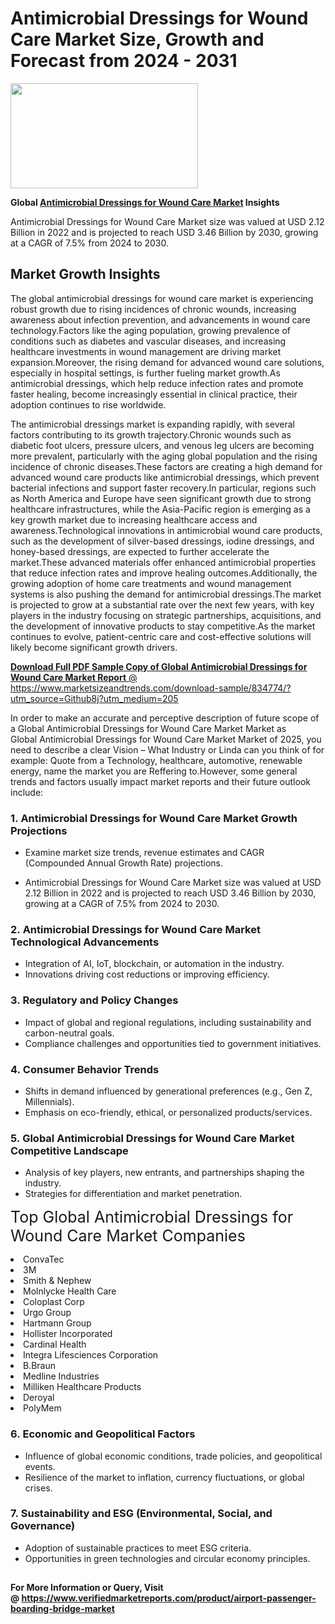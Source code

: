 <H1>Antimicrobial Dressings for Wound Care Market Size, Growth and Forecast from 2024 - 2031</H1><img class="aligncenter size-medium wp-image-584254" src="https://thirdeyenews.in/wp-content/uploads/2024/09/Global-Market-Research-300x168.jpeg" alt="" width="300" height="168" /><p><strong>Global&nbsp;<a href="https://www.marketsizeandtrends.com/download-sample/834774/?utm_source=Github8j?utm_medium=205">Antimicrobial Dressings for Wound Care Market</a> Insights</strong></p><p>Antimicrobial Dressings for Wound Care Market size was valued at USD 2.12 Billion in 2022 and is projected to reach USD 3.46 Billion by 2030, growing at a CAGR of 7.5% from 2024 to 2030.</p><p><h2>Market Growth Insights</h2> The global antimicrobial dressings for wound care market is experiencing robust growth due to rising incidences of chronic wounds, increasing awareness about infection prevention, and advancements in wound care technology.Factors like the aging population, growing prevalence of conditions such as diabetes and vascular diseases, and increasing healthcare investments in wound management are driving market expansion.Moreover, the rising demand for advanced wound care solutions, especially in hospital settings, is further fueling market growth.As antimicrobial dressings, which help reduce infection rates and promote faster healing, become increasingly essential in clinical practice, their adoption continues to rise worldwide.<p><a href="sample_download_link"></a></p> <p>The antimicrobial dressings market is expanding rapidly, with several factors contributing to its growth trajectory.Chronic wounds such as diabetic foot ulcers, pressure ulcers, and venous leg ulcers are becoming more prevalent, particularly with the aging global population and the rising incidence of chronic diseases.These factors are creating a high demand for advanced wound care products like antimicrobial dressings, which prevent bacterial infections and support faster recovery.In particular, regions such as North America and Europe have seen significant growth due to strong healthcare infrastructures, while the Asia-Pacific region is emerging as a key growth market due to increasing healthcare access and awareness.Technological innovations in antimicrobial wound care products, such as the development of silver-based dressings, iodine dressings, and honey-based dressings, are expected to further accelerate the market.These advanced materials offer enhanced antimicrobial properties that reduce infection rates and improve healing outcomes.Additionally, the growing adoption of home care treatments and wound management systems is also pushing the demand for antimicrobial dressings.The market is projected to grow at a substantial rate over the next few years, with key players in the industry focusing on strategic partnerships, acquisitions, and the development of innovative products to stay competitive.As the market continues to evolve, patient-centric care and cost-effective solutions will likely become significant growth drivers.<p><a href="additional_info_link"></p><p><span class=""><strong>Download Full PDF Sample Copy of Global Antimicrobial Dressings for Wound Care Market Report</strong> @ <a href="https://www.marketsizeandtrends.com/download-sample/834774/?utm_source=Github8j?utm_medium=205" target="_blank">https://www.marketsizeandtrends.com/download-sample/834774/?utm_source=Github8j?utm_medium=205</a></span></p><p>In order to make an accurate and perceptive description of future scope of a Global&nbsp;Antimicrobial Dressings for Wound Care Market Market as Global&nbsp;Antimicrobial Dressings for Wound Care Market Market of 2025, you need to describe a clear Vision &ndash; What Industry or Linda can you think of for example: Quote from a Technology, healthcare, automotive, renewable energy, name the market you are Reffering to.However, some general trends and factors usually impact market reports and their future outlook include:</p><h3>1.&nbsp;<strong>Antimicrobial Dressings for Wound Care Market Growth Projections</strong></h3><ul><li>Examine market size trends, revenue estimates and CAGR (Compounded Annual Growth Rate) projections.</li><li><p>Antimicrobial Dressings for Wound Care Market size was valued at USD 2.12 Billion in 2022 and is projected to reach USD 3.46 Billion by 2030, growing at a CAGR of 7.5% from 2024 to 2030.</p></li></ul><h3>2.&nbsp;<strong>Antimicrobial Dressings for Wound Care Market Technological Advancements</strong></h3><ul><li>Integration of AI, IoT, blockchain, or automation in the industry.</li><li>Innovations driving cost reductions or improving efficiency.</li></ul><h3>3.&nbsp;<strong>Regulatory and Policy Changes</strong></h3><ul><li>Impact of global and regional regulations, including sustainability and carbon-neutral goals.</li><li>Compliance challenges and opportunities tied to government initiatives.</li></ul><h3>4.&nbsp;<strong>Consumer Behavior Trends</strong></h3><ul><li>Shifts in demand influenced by generational preferences (e.g., Gen Z, Millennials).</li><li>Emphasis on eco-friendly, ethical, or personalized products/services.</li></ul><h3>5.&nbsp;<strong>Global Antimicrobial Dressings for Wound Care Market Competitive Landscape</strong></h3><ul><li>Analysis of key players, new entrants, and partnerships shaping the industry.</li><li>Strategies for differentiation and market penetration.</li></ul><p data-pm-slice="1 1 []"><span style="color: inherit; font-family: inherit; font-size: 25px;">Top Global Antimicrobial Dressings for Wound Care Market Companies</span></p><div class="" data-test-id=""><p><li>ConvaTec</li><li> 3M</li><li> Smith & Nephew</li><li> Molnlycke Health Care</li><li> Coloplast Corp</li><li> Urgo Group</li><li> Hartmann Group</li><li> Hollister Incorporated</li><li> Cardinal Health</li><li> Integra Lifesciences Corporation</li><li> B.Braun</li><li> Medline Industries</li><li> Milliken Healthcare Products</li><li> Deroyal</li><li> PolyMem</li></p></div><h3>6.&nbsp;<strong>Economic and Geopolitical Factors</strong></h3><ul><li>Influence of global economic conditions, trade policies, and geopolitical events.</li><li>Resilience of the market to inflation, currency fluctuations, or global crises.</li></ul><h3>7.&nbsp;<strong>Sustainability and ESG (Environmental, Social, and Governance)</strong></h3><ul><li>Adoption of sustainable practices to meet ESG criteria.</li><li>Opportunities in green technologies and circular economy principles.</li></ul><h2><strong style="font-size: 14px;">For More Information or Query, Visit @&nbsp;</strong><a style="background-color: #ffffff; font-size: 14px;" href="https://www.marketsizeandtrends.com/report/antimicrobial-dressings-for-wound-care-market/" target="_blank">https://www.verifiedmarketreports.com/product/airport-passenger-boarding-bridge-market</a></h2>